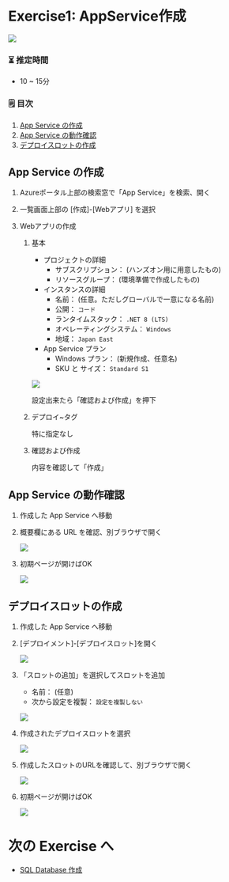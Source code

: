 # Exercise1: AppService作成

![](images/ex01-0000-appsvc.png)

### ⏳ 推定時間

- 10 ~ 15分

### 🗒️ 目次

1. [App Service の作成](#app-service-の作成)
1. [App Service の動作確認](#app-service-の動作確認)
1. [デプロイスロットの作成](#デプロイスロットの作成)


## App Service の作成

1. Azureポータル上部の検索窓で「App Service」を検索、開く

1. 一覧画面上部の [作成]-[Webアプリ] を選択

1. Webアプリの作成

    1. 基本

        * プロジェクトの詳細
            * サブスクリプション： (ハンズオン用に用意したもの)
            * リソースグループ： (環境準備で作成したもの)
        * インスタンスの詳細
            * 名前： (任意。ただしグローバルで一意になる名前)
            * 公開： `コード`
            * ランタイムスタック： `.NET 8 (LTS)`
            * オペレーティングシステム： `Windows`
            * 地域： `Japan East`
        * App Service プラン
            * Windows プラン： (新規作成、任意名)
            * SKU と サイズ： `Standard S1`

        ![](images/ex01-0101-appsvc.png)

        設定出来たら「確認および作成」を押下

    1. デプロイ~タグ

        特に指定なし

    1. 確認および作成

        内容を確認して「作成」

## App Service の動作確認

1. 作成した App Service へ移動

1. 概要欄にある URL を確認、別ブラウザで開く

    ![](images/ex01-0102-appsvc.png)

1. 初期ページが開けばOK

    ![](images/ex01-0103-appsvc.png)


## デプロイスロットの作成

1. 作成した App Service へ移動

1. [デプロイメント]-[デプロイスロット]を開く

    ![](images/ex01-0301-appsvc.png)

1. 「スロットの追加」を選択してスロットを追加

    * 名前： (任意)
    * 次から設定を複製： `設定を複製しない`

    ![](images/ex01-0302-appsvc.png)

1. 作成されたデプロイスロットを選択

    ![](images/ex01-0303-appsvc.png)

1. 作成したスロットのURLを確認して、別ブラウザで開く

    ![](images/ex01-0304-appsvc.png)

1. 初期ページが開けばOK

    ![](images/ex01-0305-appsvc.png)


# 次の Exercise へ

* [SQL Database 作成](exercise02.md)
